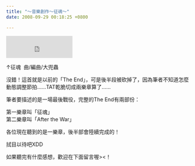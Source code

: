 ```yaml
---
title: "～音樂創作～征魂～"
date: 2008-09-29 00:18:25 +0800

---
```



<iframe marginwidth="0" marginheight="0" src="http://vlog.xuite.net/vlog/guest/external.php?media_id=NXVwZnpMLTE0NTkwMzcuZmx2&amp;pt=2&amp;ar=1&amp;as=1&amp;pw=180" scrolling="no" width="180" frameborder="0" height="60"></iframe>



&uarr;征魂&nbsp; 曲/編曲/大兜蟲



沒錯！這首就是以前的「The End」，可是後半段被砍掉了，因為筆者不知道怎麼動態調整節拍......TAT乾脆切成兩樂章算了......



筆者要描述的是一場最後戰役，完整的The End有兩部份：



第一樂章叫「征魂」<br />第二樂章叫「After the War」



各位現在聽到的是一樂章，後半部會陸續完成的！



拭目以待吧XDD



如果聽完有什麼感想，歡迎在下面留言喔&gt;&lt;！


